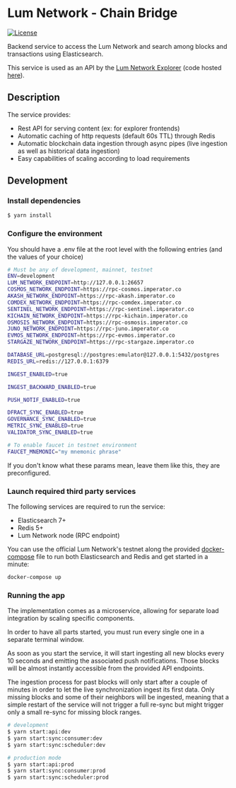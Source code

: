 # Lum Network - Chain Bridge

[![License](https://img.shields.io/badge/License-Apache%202.0-blue.svg)](https://opensource.org/licenses/Apache-2.0)

Backend service to access the Lum Network and search among blocks and transactions using Elasticsearch.

This service is used as an API by the [Lum Network Explorer](https://explorer.lum.network) (code hosted [here](https://github.com/lum-network/explorer)).

## Description

The service provides:

-   Rest API for serving content (ex: for explorer frontends)
-   Automatic caching of http requests (default 60s TTL) through Redis
-   Automatic blockchain data ingestion through async pipes (live ingestion as well as historical data ingestion)
-   Easy capabilities of scaling according to load requirements

## Development

### Install dependencies

```bash
$ yarn install
```

### Configure the environment

You should have a .env file at the root level with the following entries (and the values of your choice)

```bash
# Must be any of development, mainnet, testnet
ENV=development
LUM_NETWORK_ENDPOINT=http://127.0.0.1:26657
COSMOS_NETWORK_ENDPOINT=https://rpc-cosmos.imperator.co
AKASH_NETWORK_ENDPOINT=https://rpc-akash.imperator.co
COMDEX_NETWORK_ENDPOINT=https://rpc-comdex.imperator.co
SENTINEL_NETWORK_ENDPOINT=https://rpc-sentinel.imperator.co
KICHAIN_NETWORK_ENDPOINT=https://rpc-kichain.imperator.co
OSMOSIS_NETWORK_ENDPOINT=https://rpc-osmosis.imperator.co
JUNO_NETWORK_ENDPOINT=https://rpc-juno.imperator.co
EVMOS_NETWORK_ENDPOINT=https://rpc-evmos.imperator.co
STARGAZE_NETWORK_ENDPOINT=https://rpc-stargaze.imperator.co

DATABASE_URL=postgresql://postgres:emulator@127.0.0.1:5432/postgres
REDIS_URL=redis://127.0.0.1:6379

INGEST_ENABLED=true

INGEST_BACKWARD_ENABLED=true

PUSH_NOTIF_ENABLED=true

DFRACT_SYNC_ENABLED=true
GOVERNANCE_SYNC_ENABLED=true
METRIC_SYNC_ENABLED=true
VALIDATOR_SYNC_ENABLED=true

# To enable faucet in testnet environment
FAUCET_MNEMONIC="my mnemonic phrase"
```

If you don't know what these params mean, leave them like this, they are preconfigured.

### Launch required third party services

The following services are required to run the service:

-   Elasticsearch 7+
-   Redis 5+
-   Lum Network node (RPC endpoint)

You can use the official Lum Network's testnet along the provided [docker-compose](tools/docker-compose.yml) file to run both Elasticsearch and Redis and get started in a minute:

```bash
docker-compose up
```

### Running the app

The implementation comes as a microservice, allowing for separate load integration by scaling specific components.

In order to have all parts started, you must run every single one in a separate terminal window.

As soon as you start the service, it will start ingesting all new blocks every 10 seconds and emitting the associated push notifications. Those blocks will be almost instantly accessible from the provided API endpoints.

The ingestion process for past blocks will only start after a couple of minutes in order to let the live synchronization ingest its first data. Only missing blocks and some of their neighbors will be ingested, meaning that a simple restart of the service will not trigger a full re-sync but might trigger only a small re-sync for missing block ranges.

```bash
# development
$ yarn start:api:dev
$ yarn start:sync:consumer:dev
$ yarn start:sync:scheduler:dev

# production mode
$ yarn start:api:prod
$ yarn start:sync:consumer:prod
$ yarn start:sync:scheduler:prod
```
